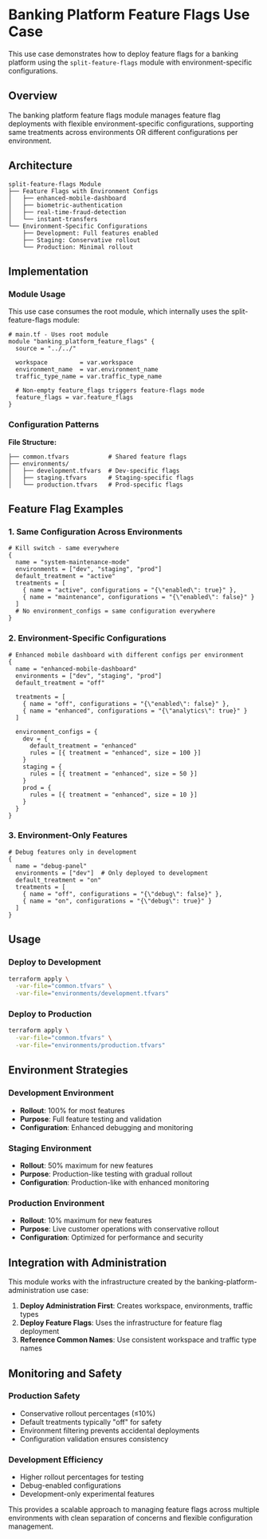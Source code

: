 # Banking Platform Feature Flags Use Case

This use case demonstrates how to deploy feature flags for a banking platform using the `split-feature-flags` module with environment-specific configurations.

## Overview

The banking platform feature flags module manages feature flag deployments with flexible environment-specific configurations, supporting same treatments across environments OR different configurations per environment.

## Architecture

```
split-feature-flags Module
├── Feature Flags with Environment Configs
│   ├── enhanced-mobile-dashboard
│   ├── biometric-authentication  
│   ├── real-time-fraud-detection
│   └── instant-transfers
└── Environment-Specific Configurations
    ├── Development: Full features enabled
    ├── Staging: Conservative rollout
    └── Production: Minimal rollout
```

## Implementation

### Module Usage

This use case consumes the root module, which internally uses the split-feature-flags module:

```hcl
# main.tf - Uses root module
module "banking_platform_feature_flags" {
  source = "../../"

  workspace         = var.workspace
  environment_name  = var.environment_name
  traffic_type_name = var.traffic_type_name
  
  # Non-empty feature_flags triggers feature-flags mode
  feature_flags = var.feature_flags
}
```

### Configuration Patterns

**File Structure:**
```
├── common.tfvars           # Shared feature flags
├── environments/
│   ├── development.tfvars  # Dev-specific flags
│   ├── staging.tfvars      # Staging-specific flags
│   └── production.tfvars   # Prod-specific flags
```

## Feature Flag Examples

### 1. Same Configuration Across Environments

```hcl
# Kill switch - same everywhere
{
  name = "system-maintenance-mode"
  environments = ["dev", "staging", "prod"]
  default_treatment = "active"
  treatments = [
    { name = "active", configurations = "{\"enabled\": true}" },
    { name = "maintenance", configurations = "{\"enabled\": false}" }
  ]
  # No environment_configs = same configuration everywhere
}
```

### 2. Environment-Specific Configurations

```hcl
# Enhanced mobile dashboard with different configs per environment
{
  name = "enhanced-mobile-dashboard"
  environments = ["dev", "staging", "prod"]
  default_treatment = "off"
  
  treatments = [
    { name = "off", configurations = "{\"enabled\": false}" },
    { name = "enhanced", configurations = "{\"analytics\": true}" }
  ]
  
  environment_configs = {
    dev = {
      default_treatment = "enhanced"
      rules = [{ treatment = "enhanced", size = 100 }]
    }
    staging = {
      rules = [{ treatment = "enhanced", size = 50 }]
    }
    prod = {
      rules = [{ treatment = "enhanced", size = 10 }]
    }
  }
}
```

### 3. Environment-Only Features

```hcl
# Debug features only in development
{
  name = "debug-panel"
  environments = ["dev"]  # Only deployed to development
  default_treatment = "on"
  treatments = [
    { name = "off", configurations = "{\"debug\": false}" },
    { name = "on", configurations = "{\"debug\": true}" }
  ]
}
```

## Usage

### Deploy to Development
```bash
terraform apply \
  -var-file="common.tfvars" \
  -var-file="environments/development.tfvars"
```

### Deploy to Production  
```bash
terraform apply \
  -var-file="common.tfvars" \
  -var-file="environments/production.tfvars"
```

## Environment Strategies

### Development Environment
- **Rollout**: 100% for most features
- **Purpose**: Full feature testing and validation
- **Configuration**: Enhanced debugging and monitoring

### Staging Environment
- **Rollout**: 50% maximum for new features
- **Purpose**: Production-like testing with gradual rollout
- **Configuration**: Production-like with enhanced monitoring

### Production Environment
- **Rollout**: 10% maximum for new features
- **Purpose**: Live customer operations with conservative rollout
- **Configuration**: Optimized for performance and security

## Integration with Administration

This module works with the infrastructure created by the banking-platform-administration use case:

1. **Deploy Administration First**: Creates workspace, environments, traffic types
2. **Deploy Feature Flags**: Uses the infrastructure for feature flag deployment
3. **Reference Common Names**: Use consistent workspace and traffic type names

## Monitoring and Safety

### Production Safety
- Conservative rollout percentages (≤10%)
- Default treatments typically "off" for safety
- Environment filtering prevents accidental deployments
- Configuration validation ensures consistency

### Development Efficiency  
- Higher rollout percentages for testing
- Debug-enabled configurations
- Development-only experimental features

This provides a scalable approach to managing feature flags across multiple environments with clean separation of concerns and flexible configuration management.